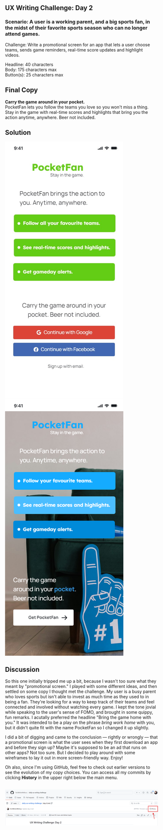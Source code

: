 ## UX Writing Challenge: Day 2
### Scenario: A user is a working parent, and a big sports fan, in the midst of their favorite sports season who can no longer attend games.

Challenge: Write a promotional screen for an app that lets a user choose teams, sends game reminders, real-time score updates and highlight videos.

Headline: 40 characters  
Body: 175 characters max  
Button(s): 25 characters max  

## Final Copy
**Carry the game around in your pocket.**  
PocketFan lets you follow the teams you love so you won't miss a thing. Stay in the game with real-time scores and highlights that bring you the action anytime, anywhere. Beer not included. 

## Solution

![mobile wireframe mockup of pocketfan app](day-2-solution-v1.jpg)
![mobile wireframe mockup of pocketfan app](day-2-solution-v2.png)

## Discussion
So this one initially tripped me up a bit, because I wasn't too sure what they meant by "promotional screen." I played with some different ideas, and then settled on some copy I thought met the challenge. My user is a busy parent who loves sports but isn't able to invest as much time as they used to in being a fan. They're looking for a way to keep track of their teams and feel connected and involved without watching every game. I kept the tone jovial while speaking to the user's sense of FOMO, and brought in some quippy, fun remarks. I acutally preferred the headline "Bring the game home with you." It was intended to be a play on the phrase *bring work home* with you, but it didn't quite fit with the name PocketFan so I changed it up slightly.  

I did a bit of digging and came to the conclusion — rightly or wrongly — that a promotional screen is what the user sees when they first download an app and before they sign up? Maybe it's supposed to be an ad that runs on other apps? Not too sure. But I decided to play around with some wireframes to lay it out in more screen-friendly way. Enjoy!  

Oh also, since I'm using GitHub, feel free to check out earlier versions to see the evolution of my copy choices. You can access all my commits by clicking **History** in the upper right below the main menu.

&nbsp;
![screenshot of github display showing location of history button](github-history.png)
